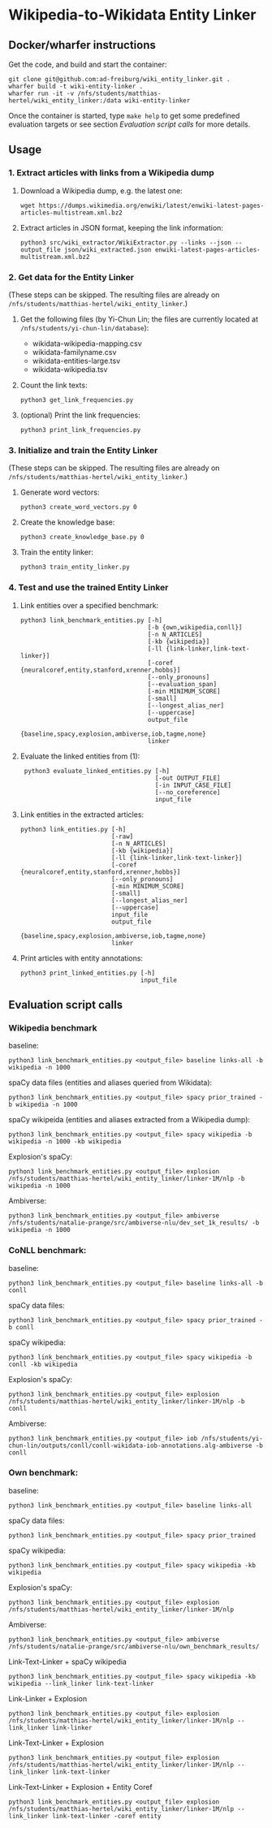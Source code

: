 # Wikipedia-to-Wikidata Entity Linker

## Docker/wharfer instructions

Get the code, and build and start the container:

    git clone git@github.com:ad-freiburg/wiki_entity_linker.git .
    wharfer build -t wiki-entity-linker .
    wharfer run -it -v /nfs/students/matthias-hertel/wiki_entity_linker:/data wiki-entity-linker

Once the container is started, type `make help` to get some predefined evaluation targets or see section
*Evaluation script calls* for more details.

## Usage

### 1. Extract articles with links from a Wikipedia dump

1. Download a Wikipedia dump, e.g. the latest one:

       wget https://dumps.wikimedia.org/enwiki/latest/enwiki-latest-pages-articles-multistream.xml.bz2
2. Extract articles in JSON format, keeping the link information:

       python3 src/wiki_extractor/WikiExtractor.py --links --json --output_file json/wiki_extracted.json enwiki-latest-pages-articles-multistream.xml.bz2
### 2. Get data for the Entity Linker

(These steps can be skipped. The resulting files are already on `/nfs/students/matthias-hertel/wiki_entity_linker`.)

1. Get the following files (by Yi-Chun Lin; the files are currently located at `/nfs/students/yi-chun-lin/database`):
    + wikidata-wikipedia-mapping.csv
    + wikidata-familyname.csv
    + wikidata-entities-large.tsv
    + wikidata-wikipedia.tsv
2. Count the link texts:

       python3 get_link_frequencies.py
3. (optional) Print the link frequencies:

       python3 print_link_frequencies.py

### 3. Initialize and train the Entity Linker

(These steps can be skipped. The resulting files are already on `/nfs/students/matthias-hertel/wiki_entity_linker`.)
1. Generate word vectors:

       python3 create_word_vectors.py 0
2. Create the knowledge base:

       python3 create_knowledge_base.py 0
3. Train the entity linker:

       python3 train_entity_linker.py

### 4. Test and use the trained Entity Linker

1. Link entities over a specified benchmark:

       python3 link_benchmark_entities.py [-h]
                                          [-b {own,wikipedia,conll}]
                                          [-n N_ARTICLES]
                                          [-kb {wikipedia}]
                                          [-ll {link-linker,link-text-linker}]
                                          [-coref {neuralcoref,entity,stanford,xrenner,hobbs}]
                                          [--only_pronouns]
                                          [--evaluation_span]
                                          [-min MINIMUM_SCORE]
                                          [-small]
                                          [--longest_alias_ner]
                                          [--uppercase]
                                          output_file
                                          {baseline,spacy,explosion,ambiverse,iob,tagme,none}
                                          linker

2. Evaluate the linked entities from (1):

        python3 evaluate_linked_entities.py [-h]
                                            [-out OUTPUT_FILE]
                                            [-in INPUT_CASE_FILE]
                                            [--no_coreference]
                                            input_file

3. Link entities in the extracted articles:

       python3 link_entities.py [-h]
                                [-raw]
                                [-n N_ARTICLES]
                                [-kb {wikipedia}]
                                [-ll {link-linker,link-text-linker}]
                                [-coref {neuralcoref,entity,stanford,xrenner,hobbs}]
                                [--only_pronouns]
                                [-min MINIMUM_SCORE]
                                [-small]
                                [--longest_alias_ner]
                                [--uppercase]
                                input_file
                                output_file
                                {baseline,spacy,explosion,ambiverse,iob,tagme,none}
                                linker

4. Print articles with entity annotations:

       python3 print_linked_entities.py [-h]
                                        input_file

## Evaluation script calls

### Wikipedia benchmark

baseline:

    python3 link_benchmark_entities.py <output_file> baseline links-all -b wikipedia -n 1000

spaCy data files (entities and aliases queried from Wikidata):

    python3 link_benchmark_entities.py <output_file> spacy prior_trained -b wikipedia -n 1000

spaCy wikipeida (entities and aliases extracted from a Wikipedia dump):

    python3 link_benchmark_entities.py <output_file> spacy wikipedia -b wikipedia -n 1000 -kb wikipedia

Explosion's spaCy:

    python3 link_benchmark_entities.py <output_file> explosion /nfs/students/matthias-hertel/wiki_entity_linker/linker-1M/nlp -b wikipedia -n 1000

Ambiverse:

    python3 link_benchmark_entities.py <output_file> ambiverse /nfs/students/natalie-prange/src/ambiverse-nlu/dev_set_1k_results/ -b wikipedia -n 1000

### CoNLL benchmark:
baseline:

    python3 link_benchmark_entities.py <output_file> baseline links-all -b conll

spaCy data files:

    python3 link_benchmark_entities.py <output_file> spacy prior_trained -b conll

spaCy wikipedia:

    python3 link_benchmark_entities.py <output_file> spacy wikipedia -b conll -kb wikipedia

Explosion's spaCy:

    python3 link_benchmark_entities.py <output_file> explosion /nfs/students/matthias-hertel/wiki_entity_linker/linker-1M/nlp -b conll

Ambiverse:

    python3 link_benchmark_entities.py <output_file> iob /nfs/students/yi-chun-lin/outputs/conll/conll-wikidata-iob-annotations.alg-ambiverse -b conll

### Own benchmark:
baseline:

    python3 link_benchmark_entities.py <output_file> baseline links-all

spaCy data files:

    python3 link_benchmark_entities.py <output_file> spacy prior_trained

spaCy wikipedia:

    python3 link_benchmark_entities.py <output_file> spacy wikipedia -kb wikipedia

Explosion's spaCy:

    python3 link_benchmark_entities.py <output_file> explosion /nfs/students/matthias-hertel/wiki_entity_linker/linker-1M/nlp

Ambiverse:

    python3 link_benchmark_entities.py <output_file> ambiverse /nfs/students/natalie-prange/src/ambiverse-nlu/own_benchmark_results/

Link-Text-Linker + spaCy wikipedia

    python3 link_benchmark_entities.py <output_file> spacy wikipedia -kb wikipedia --link_linker link-text-linker

Link-Linker + Explosion

    python3 link_benchmark_entities.py <output_file> explosion /nfs/students/matthias-hertel/wiki_entity_linker/linker-1M/nlp --link_linker link-linker

Link-Text-Linker + Explosion

    python3 link_benchmark_entities.py <output_file> explosion /nfs/students/matthias-hertel/wiki_entity_linker/linker-1M/nlp --link_linker link-text-linker

Link-Text-Linker + Explosion + Entity Coref

    python3 link_benchmark_entities.py <output_file> explosion /nfs/students/matthias-hertel/wiki_entity_linker/linker-1M/nlp --link_linker link-text-linker -coref entity
